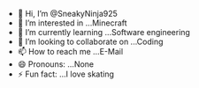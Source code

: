- 👋 Hi, I’m @SneakyNinja925
- 👀 I’m interested in ...Minecraft
- 🌱 I’m currently learning ...Software engineering
- 💞️ I’m looking to collaborate on ...Coding
- 📫 How to reach me ...E-Mail
- 😄 Pronouns: ...None
- ⚡ Fun fact: ...I love skating

<!---
SneakyNinja925/SneakyNinja925 is a ✨ special ✨ repository because its `README.md` (this file) appears on your GitHub profile.
You can click the Preview link to take a look at your changes.
--->
